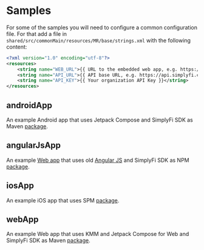# Samples

For some of the samples you will need to configure a common configuration file.
For that add a file in `shared/src/commonMain/resources/MR/base/strings.xml` with the following content:

```xml
<?xml version="1.0" encoding="utf-8"?>
<resources>
    <string name="WEB_URL">{{ URL to the embedded web app, e.g. https://go.simplyfi.com/ }}</string>
    <string name="API_URL">{{ API base URL, e.g. https://api.simplyfi.com/ }}</string>
    <string name="API_KEY">{{ Your organization API Key }}</string>
</resources>
```

## androidApp

An example Android app that uses Jetpack Compose 
and SimplyFi SDK as Maven [package](https://github.com/simplyfi-com/kotlin-shared/packages/2028535).

## angularJsApp

An example [Web app](angularJsApp/README.md) that uses old [Angular JS](https://angularjs.org/) 
and SimplyFi SDK as NPM [package](https://github.com/simplyfi-com/kotlin-shared/pkgs/npm/sdk-browser).

## iosApp

An example iOS app that uses SPM [package](https://github.com/simplyfi-com/swift-shared).

## webApp

An example Web app that uses KMM and Jetpack Compose for Web 
and SimplyFi SDK as Maven [package](https://github.com/simplyfi-com/kotlin-shared/packages/2028536).